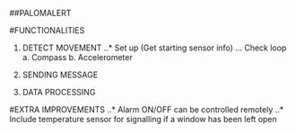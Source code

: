 ##PALOMALERT

#FUNCTIONALITIES

1.  DETECT MOVEMENT
..* Set up (Get starting sensor info)
... Check loop
        a.  Compass
        b.  Accelerometer


2.  SENDING MESSAGE

3.  DATA PROCESSING


#EXTRA IMPROVEMENTS
..* Alarm ON/OFF can be controlled remotely
..* Include temperature sensor for signalling if a window has been left open
